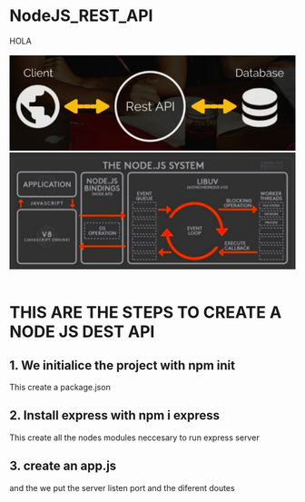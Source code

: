 # NodeJS_REST_API
HOLA
<br>
<br>
<img src="rdmimg/01.png" alt="">
<img src="rdmimg/02.png" alt="">
<img src="" alt="">
<h1>THIS ARE THE STEPS TO CREATE A NODE JS DEST API</h1>

<h2>1. We initialice the project with npm init</h2>
This create a package.json

<h2>2. Install express with npm i express</h2>
This create all the nodes modules neccesary to run express server

<h2>3. create an app.js</h2>
and the we put the server listen port and the diferent doutes


